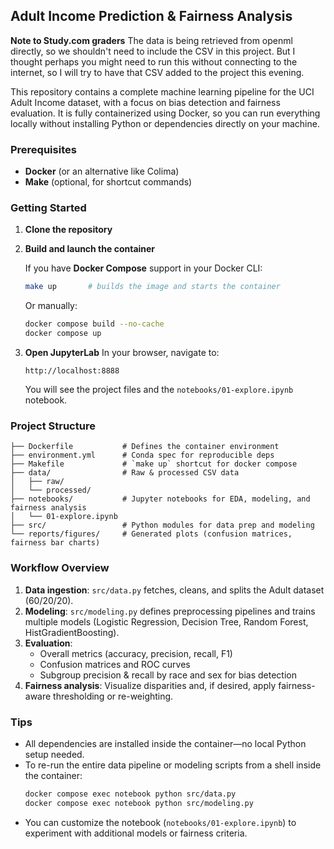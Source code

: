 ## Adult Income Prediction & Fairness Analysis

**Note to Study.com graders**
The data is being retrieved from openml directly, so we shouldn't need to include the CSV in this project. But I thought perhaps you might need to run this without connecting to the internet,  so  I will try to have that CSV added to the project this evening.

This repository contains a complete machine learning pipeline for the UCI Adult Income dataset, with a focus on bias detection and fairness evaluation. It is fully containerized using Docker, so you can run everything locally without installing Python or dependencies directly on your machine.

### Prerequisites

- **Docker** (or an alternative like Colima)
- **Make** (optional, for shortcut commands)

### Getting Started

1. **Clone the repository**

2. **Build and launch the container**

   If you have **Docker Compose** support in your Docker CLI:

   ```bash
   make up       # builds the image and starts the container
   ```

   Or manually:

   ```bash
   docker compose build --no-cache
   docker compose up
   ```

3. **Open JupyterLab** In your browser, navigate to:

   ```
   http://localhost:8888
   ```

   You will see the project files and the `notebooks/01-explore.ipynb` notebook.

### Project Structure

```
├── Dockerfile           # Defines the container environment
├── environment.yml      # Conda spec for reproducible deps
├── Makefile             # `make up` shortcut for docker compose
├── data/                # Raw & processed CSV data
│   ├── raw/
│   └── processed/
├── notebooks/           # Jupyter notebooks for EDA, modeling, and fairness analysis
│   └── 01-explore.ipynb
├── src/                 # Python modules for data prep and modeling
└── reports/figures/     # Generated plots (confusion matrices, fairness bar charts)
```

### Workflow Overview

1. **Data ingestion**: `src/data.py` fetches, cleans, and splits the Adult dataset (60/20/20).
2. **Modeling**: `src/modeling.py` defines preprocessing pipelines and trains multiple models (Logistic Regression, Decision Tree, Random Forest, HistGradientBoosting).
3. **Evaluation**:
   - Overall metrics (accuracy, precision, recall, F1)
   - Confusion matrices and ROC curves
   - Subgroup precision & recall by race and sex for bias detection
4. **Fairness analysis**: Visualize disparities and, if desired, apply fairness-aware thresholding or re-weighting.

### Tips

- All dependencies are installed inside the container—no local Python setup needed.
- To re-run the entire data pipeline or modeling scripts from a shell inside the container:
  ```bash
  docker compose exec notebook python src/data.py
  docker compose exec notebook python src/modeling.py
  ```
- You can customize the notebook (`notebooks/01-explore.ipynb`) to experiment with additional models or fairness criteria.

